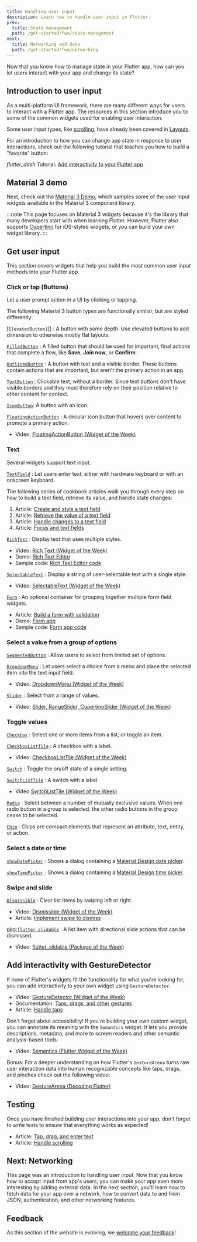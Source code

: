 ```yaml
---
title: Handling user input
description: Learn how to handle user input in Flutter.
prev:
  title: State management
  path: /get-started/fwe/state-management
next:
  title: Networking and data
  path: /get-started/fwe/networking
---
```


Now that you know how to manage state in your
Flutter app, how can you let users interact
with your app and change its state? 

## Introduction to user input

As a multi-platform UI framework,
there are many different ways for users
to interact with a Flutter app.
The resources in this section introduce
you to some of the common widgets used
for enabling user interaction. 

Some user input types, like [scrolling],
have already been covered in [Layouts][]. 

For an introduction to how you can change app
state in response to user interactions,
check out the following tutorial that
teaches you how to build a "favorite" button:

<i class="material-symbols" aria-hidden="true">flutter_dash</i> Tutorial: [Add interactivity to your Flutter app][]

[Layouts]: /get-started/fwe/layout

## Material 3 demo 

Next, check out the [Material 3 Demo][],
which samples some of the user input widgets
available in the Material 3 component library. 

:::note
This page focuses on Material 3 widgets because
it's the library that many developers start with
when learning Flutter. However,
Flutter also supports [Cupertino][] for iOS-styled widgets,
or you can build your own widget library.
:::

[Cupertino]: {{site.api}}flutter/cupertino/cupertino-library.html

## Get user input

This section covers widgets that help you build
the most common user input methods into your Flutter app. 

### Click or tap (Buttons)

Let a user prompt action in a UI by clicking or tapping. 

The following Material 3 button types are functionally similar,
but are styled differently:

[`ElevatedButton]`[]
: A button with some depth.
  Use elevated buttons to add dimension
  to otherwise mostly flat layouts.

[`FilledButton`][]
: A filled button that should be used for important,
  final actions that complete a flow,
  like **Save**, **Join now**, or **Confirm**.

[`OutlinedButton`][]
: A button with text and a visible border.
  These buttons contain actions that are important,
  but aren't the primary action in an app.

[`TextButton`][]
: Clickable text, without a border.
  Since text buttons don't have visible borders
  and they must therefore rely on their position
  relative to other content for context.

[`IconButton`][]: A button with an icon. 

[`FloatingActionButton`][]
: A circular icon button that hovers over
  content to promote a primary action.

* Video: [FloatingActionButton (Widget of the Week)][]

[`ElevatedButton`]: {{site.api}}flutter/material/ElevatedButton-class.html
[`FilledButton`]: {{site.api}}flutter/material/FilledButton-class.html
[`FloatingActionButton`]: {{site.api}}flutter/material/FloatingActionButton-class.html
[FloatingActionButton (Widget of the Week)]: https://youtu.be/2uaoEDOgk_I?si=MQZcSp24oRaS_kiY
[`IconButton`]: {{site.api}}flutter/material/IconButton-class.html
[`OutlinedButton`]: {{site.api}}flutter/material/OutlinedButton-class.html
[`TextButton`]: {{site.api}}flutter/material/TextButton-class.html

### Text

Several widgets support text input. 

[`TextField`][]
: Let users enter text, either with hardware
  keyboard or with an onscreen keyboard.

The following series of cookbook articles walk
you through every step on how to build a text field,
retrieve its value, and handle state changes:

1. Article: [Create and style a text field][]
1. Article: [Retrieve the value of a text field][]
1. Article: [Handle changes to a text field][]
1. Article: [Focus and text fields][]

[`RichText`][]
: Display text that uses multiple styles.

* Video: [Rich Text (Widget of the Week)][]
* Demo: [Rich Text Editor][]
* Sample code: [Rich Text Editor code][]

[`SelectableText`][]
: Display a string of user-selectable text with a single style.

* Video: [SelectableText (Widget of the Week)][]

[`Form`][]
: An optional container for grouping together
  multiple form field widgets. 

* Article: [Build a form with validation][]
* Demo: [Form app][]
* Sample code: [Form app code][]

[Build a form with validation]: /cookbook/forms/validation
[Create and style a text field]: /cookbook/forms/text-input
[Focus and text fields]: /cookbook/forms/focus
[`Form`]: {{site.api}}flutter/widgets/Form-class.html
[Form app]: https://flutter.github.io/samples/web/form_app/
[Form app code]: {{site.repo.samples}}tree/main/form_app
[Handle changes to a text field]: /cookbook/forms/text-field-changes
[Retrieve the value of a text field]: /cookbook/forms/retrieve-input
[`RichText`]: {{site.api}}flutter/widgets/RichText-class.html
[Rich Text (Widget of the Week)]: {{site.yt.watch}}?v=rykDVh-QFfw
[Rich Text Editor]: https://flutter.github.io/samples/rich_text_editor.html
[Rich Text Editor code]: {{site.repo.samples}}tree/main/simplistic_editor
[`SelectableText`]: {{site.api}}flutter/material/SelectableText-class.html
[SelectableText (Widget of the Week)]: {{site.yt.watch}}?v=ZSU3ZXOs6hc
[`TextField`]: {{site.api}}flutter/material/TextField-class.html

### Select a value from a group of options

[`SegmentedButton`][]
: Allow users to select from limited set of options.

[`DropdownMenu`][]
: Let users select a choice from a menu and place the
  selected item into the text input field.

* Video: [DropdownMenu (Widget of the Week)][]

[`Slider`][]
: Select from a range of values.

* Video: [Slider, RangeSlider, CupertinoSlider (Widget of the Week)][]

[`DropdownMenu`]: {{site.api}}flutter/material/DropdownMenu-class.html
[DropdownMenu (Widget of the Week)]: https://youtu.be/giV9AbM2gd8?si=E23hjg72cjMTe_mz
[`SegmentedButton`]: {{site.api}}flutter/material/SegmentedButton-class.html
[`Slider`]: {{site.api}}flutter/material/Slider-class.html
[Slider, RangeSlider, CupertinoSlider (Widget of the Week)]: {{site.yt.watch}}?v=ufb4gIPDmEss

### Toggle values

[`Checkbox`][]
: Select one or more items from a list,
  or toggle an item.

[`CheckboxListTile`][]
: A checkbox with a label.

* Video: [CheckboxListTile (Widget of the Week)][]

[`Switch`][]
: Toggle the on/off state of a single setting.

[`SwitchListTile`][]
: A switch with a label. 

* Video [SwitchListTile (Widget of the Week)][]

[`Radio`][]
: Select between a number of mutually exclusive values.
  When one radio button in a group is selected,
  the other radio buttons in the group cease to be selected.

[`Chip`][]
: Chips are compact elements that represent an attribute,
  text, entity, or action.

### Select a date or time

[`showDatePicker`][]
: Shows a dialog containing a
  [Material Design date picker][].

[`showTimePicker`][]
: Shows a dialog containing a
  [Material Design time picker][].

### Swipe and slide

[`Dismissible`][]
: Clear list items by swiping left or right.

* Video: [Dismissible (Widget of the Week)][]
* Article: [Implement swipe to dismiss][]

[pkg:`flutter_slidable`][]
: A list item with directional slide actions
  that can be dismissed.

* Video: [flutter_slidable (Package of the Week)][]

## Add interactivity with GestureDetector 

If none of Flutter's widgets fit the functionality
for what you're looking for,
you can add interactivity to your own widget
using `GestureDetector`. 

* Video: [GestureDetector (Widget of the Week)][]
* Documentation: [Taps, drags, and other gestures][]
* Article: [Handle taps][]

Don't forget about accessibility!
If you're building your own custom widget,
you can annotate its meaning with the `Semantics` widget.
It lets you provide descriptions, metadata,
and more to screen readers and other semantic
analysis-based tools. 

* Video: [Semantics (Flutter Widget of the Week)][]

Bonus: For a deeper understanding on how Flutter's
`GestureArena` turns raw user interaction data into
human recognizable concepts like taps, drags, and pinches
check out the following video:

* Video: [GestureArena (Decoding Flutter)][]

## Testing

Once you have finished building user interactions
into your app, don't forget to write tests to
ensure that everything works as expected!

* Article: [Tap, drag, and enter text][]
* Article: [Handle scrolling][]

[GestureArena (Decoding Flutter)]: {{site.yt.watch}}?v=Q85LBtBdi0U
[GestureDetector (Widget of the Week)]: {{site.yt.watch}}?v=WhVXkCFPmK4
[Handle taps]: /cookbook/gestures/handling-taps
[Semantics (Flutter Widget of the Week)]: https://youtu.be/NvtMt_DtFrQ?si=o79BqAg9NAl8EE8_
[Tap, drag, and enter text]: /cookbook/testing/widget/tap-drag
[Taps, drags, and other gestures]: /ui/interactivity/gestures#gestures


## Next: Networking

This page was an introduction to handling user input.
Now that you know how to accept input from app's users,
you can make your app even more interesting by adding
external data. In the next section,
you'll learn now to fetch data for your app over a network,
how to convert data to and from JSON, authentication,
and other networking features. 

[scrolling]: /get-started/fwe/layout#scrollable-widgets

[Add interactivity to your Flutter app]: /ui/interactivity
[Material 3 Demo]: https://flutter.github.io/samples/web/material_3_demo/



[`Checkbox`]: {{site.api}}flutter/material/Checkbox-class.html
[`CheckboxListTile`]: {{site.api}}flutter/material/CheckboxListTile-class.html
[CheckboxListTile (Widget of the Week)]: {{site.yt.watch}}?v=RkSqPAn9szs
[`Switch`]: {{site.api}}flutter/material/Switch-class.html
[`SwitchListTile`]: {{site.api}}flutter/material/SwitchListTile-class.html
[SwitchListTile (Widget of the Week)]: {{site.yt.watch}}?v=0igIjvtEWNU
[`Radio`]: {{site.api}}flutter/material/Radio-class.html
[`Chip`]: {{site.api}}flutter/material/Chip-class.html

[Material Design date picker]: https://m3.material.io/components/date-pickers/overview
[Material Design time picker]: https://m3.material.io/components/time-pickers/overview
[`showDatePicker`]: {{site.api}}flutter/material/showDatePicker.html
[`showTimePicker`]: {{site.api}}flutter/material/showTimePicker.html

[`Dismissible`]: {{site.api}}flutter/widgets/Dismissible-class.html
[Dismissible (Widget of the Week)]: https://youtu.be/iEMgjrfuc58?si=f0S7IdaA9PIWIYvl
[Implement swipe to dismiss]: /cookbook/gestures/dismissible
[pkg:`flutter_slidable`]: https://pub.dev/packages/flutter_slidable
[flutter_slidable (Package of the Week)]: {{site.yt.watch}}?v=QFcFEpFmNJ8

[Handle scrolling]: /cookbook/testing/widget/scrolling

## Feedback

As this section of the website is evolving, 
we [welcome your feedback][]!

[welcome your feedback]: https://google.qualtrics.com/jfe/form/SV_6A9KxXR7XmMrNsy?page="user-input"
